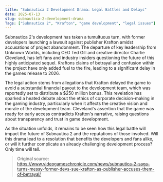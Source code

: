 ```yaml
---
title: "Subnautica 2 Development Drama: Legal Battles and Delays"
date: 2025-07-13
slug: subnautica-2-development-drama
Tags: ["Subnautica 2", "Krafton", "game development", "legal issues"]
---
```

Subnautica 2's development has taken a tumultuous turn, with former developers launching a lawsuit against publisher Krafton amidst accusations of project abandonment. The departure of key leadership from Unknown Worlds, including CEO Ted Gill and creative director Charlie Cleveland, has left fans and industry insiders questioning the future of this highly anticipated sequel. Kraftons claims of betrayal and confusion within the project have only added fuel to the fire, leading to a significant delay in the games release to 2026.

The legal action stems from allegations that Krafton delayed the game to avoid a substantial financial payout to the development team, which was reportedly set to distribute a $250 million bonus. This revelation has sparked a heated debate about the ethics of corporate decision-making in the gaming industry, particularly when it affects the creative vision and morale of the development team. Cleveland's assertion that the game was ready for early access contradicts Krafton's narrative, raising questions about transparency and trust in game development.

As the situation unfolds, it remains to be seen how this legal battle will impact the future of Subnautica 2 and the reputations of those involved. Will this drama lead to a resolution that benefits the developers and fans alike, or will it further complicate an already challenging development process? Only time will tell.
> Original source: https://www.videogameschronicle.com/news/subnautica-2-saga-turns-messy-former-devs-sue-krafton-as-publisher-accuses-them-of-betrayal/